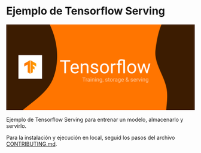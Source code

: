 # Ejemplo de Tensorflow Serving

![Header Image](./docs/Tensorflow%20serving.png)

Ejemplo de Tensorflow Serving para entrenar un modelo, almacenarlo y servirlo.

Para la instalación y ejecución en local, seguid los pasos del archivo [CONTRIBUTING.md](./docs/CONTRIBUTING.md).
